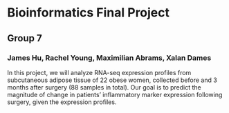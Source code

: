 # Bioinformatics Final Project
## Group 7
### James Hu, Rachel Young, Maximilian Abrams, Xalan Dames

In this project, we will analyze RNA-seq expression profiles from subcutaneous adipose tissue of 22 obese women, collected before and 3 months after surgery (88 samples in total). Our goal is to predict the magnitude of change in patients’ inflammatory marker expression following surgery, given the expression profiles.
